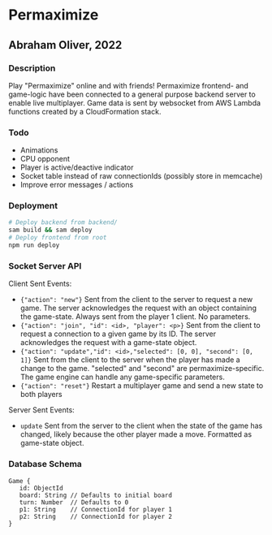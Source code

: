 # Permaximize
## Abraham Oliver, 2022

### Description
Play "Permaximize" online and with friends! Permaximize frontend- and game-logic have been connected to a general purpose backend server to enable live multiplayer. Game data is sent by websocket from AWS Lambda functions created by a CloudFormation stack.

### Todo
 - Animations
 - CPU opponent
 - Player is active/deactive indicator
 - Socket table instead of raw connectionIds (possibly store in memcache)
 - Improve error messages / actions
 
### Deployment
```bash
# Deploy backend from backend/
sam build && sam deploy
# Deploy frontend from root
npm run deploy
```

### Socket Server API
Client Sent Events:
 - `{"action": "new"}` Sent from the client to the server to request a new game. The server acknowledges
 the request with an object containing the game-state. Always sent from the player 1 client. No parameters.
 - `{"action": "join", "id": <id>, "player": <p>}` Sent from the client to request a connection to a given game by its ID. The
 server acknowledges the request with a game-state object.
 - `{"action": "update","id": <id>,"selected": [0, 0], "second": [0, 1]}` Sent from the client to the server when the player has made a change to the
 game. "selected" and "second" are permaximize-specific. The game engine can handle any game-specific parameters.
 - `{"action": "reset"}` Restart a multiplayer game and send a new state to both players
 
Server Sent Events:
- `update` Sent from the server to the client when the state of the game has changed,
  likely because the other player made a move. Formatted as game-state object.

 ### Database Schema
 ```$xslt
Game {
    id: ObjectId
    board: String // Defaults to initial board
    turn: Number  // Defaults to 0
    p1: String    // ConnectionId for player 1
    p2: String    // ConnectionId for player 2
}
```
